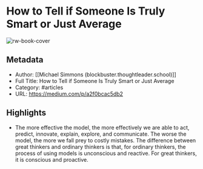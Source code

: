 # How to Tell if Someone Is Truly Smart or Just Average

![rw-book-cover](https://readwise-assets.s3.amazonaws.com/static/images/article4.6bc1851654a0.png)

## Metadata
- Author: [[Michael Simmons (blockbuster.thoughtleader.school)]]
- Full Title: How to Tell if Someone Is Truly Smart or Just Average
- Category: #articles
- URL: https://medium.com/p/a2f0bcac5db2

## Highlights
- The more effective the model, the more effectively we are able to act, predict, innovate, explain, explore, and communicate. The worse the model, the more we fall prey to costly mistakes. The difference between great thinkers and ordinary thinkers is that, for ordinary thinkers, the process of using models is unconscious and reactive. For great thinkers, it is conscious and proactive.
